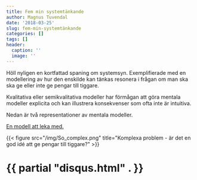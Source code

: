 ```yaml
---
title: Fem min systemtänkande
author: Magnus Tuvendal
date: '2018-03-25'
slug: fem-min-systemtänkande
categories: []
tags: []
header:
  caption: ''
  image: ''
---
```

Höll nyligen en kortfattad spaning om systemsyn. Exemplifierade med en modellering av hur den enskilde kan tänkas resonera i frågan om man ska ska ge eller inte ge pengar till tiggare.

Kvalitativa eller semikvalitativa modeller har förmågan att göra mentala modeller explicita och kan illustrera konsekvenser som ofta inte är intuitiva.

Nedan är två representationer av mentala modeller. 

[En modell att leka med.](http://ncase.me/loopy/v1.1/?data=[[[1,315,241,0.5,%22sk%25C3%25A4nka%2520pengar%22,4],[2,305,501,0.5,%22b%25C3%25A4ttre%2520liv%22,5],[4,854,605,0.5,%22b%25C3%25A4ttre%2520livssituation%22,4],[5,890,216,0.5,%22sk%25C3%25A4nka%2520pengar%22,3],[6,666,442,0.5,%22antal%2520tiggare%22,4],[7,1049,435,0.5,%22brottslighet%22,0],[8,652,134,0.5,%22mitt%2520v%25C3%25A4lbefinnande%22,3]],[[2,1,94,-1,0],[1,2,89,1,0],[5,4,54,1,0],[4,6,20,-1,0],[6,5,62,1,0],[5,6,35,1,0],[5,7,94,1,0],[7,4,-24,-1,0],[5,8,-53,1,0],[6,8,106,-1,0],[1,2,151,1,0]],[],8%5D)

{{< figure src="/img/So_complex.png" title="Komplexa problem - är det en god idé att ge pengar till tiggare?" >}}

# {{ partial "disqus.html" . }}

